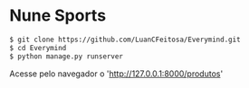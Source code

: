 # Nune Sports

```sh
$ git clone https://github.com/LuanCFeitosa/Everymind.git
$ cd Everymind
$ python manage.py runserver
```

Acesse pelo navegador o 'http://127.0.0.1:8000/produtos'
